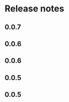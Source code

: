 # Release notes

<!-- do not remove -->

## 0.0.7




## 0.0.6




## 0.0.6




## 0.0.5




## 0.0.5



